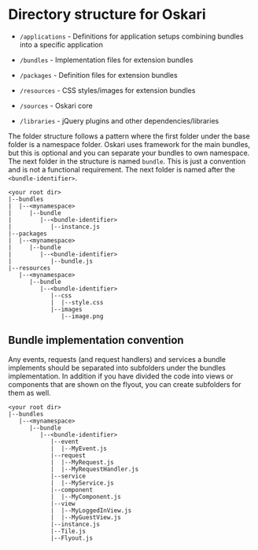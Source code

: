 # Directory structure for Oskari

* `/applications` - Definitions for application setups combining bundles into a specific application

* `/bundles` - Implementation files for extension bundles

* `/packages` - Definition files for extension bundles

* `/resources` - CSS styles/images for extension bundles

* `/sources` - Oskari core

* `/libraries` - jQuery plugins and other dependencies/libraries

The folder structure follows a pattern where the first folder under the base folder is a namespace folder. Oskari uses framework for the main bundles, but this is optional and you can separate your bundles to own namespace. The next folder in the structure is named `bundle`. This is just a convention and is not a functional requirement. The next folder is named after the `<bundle-identifier>`.

```
<your root dir>
|--bundles
|  |--<mynamespace>
|     |--bundle
|        |--<bundle-identifier>
|           |--instance.js
|--packages
|  |--<mynamespace>
|     |--bundle
|        |--<bundle-identifier>
|           |--bundle.js
|--resources
   |--<mynamespace>
      |--bundle
         |--<bundle-identifier>
            |--css
            |  |--style.css
            |--images
               |--image.png
```

## Bundle implementation convention

Any events, requests (and request handlers) and services a bundle implements should be separated into subfolders under the bundles implementation. In addition if you have divided the code into views or components that are shown on the flyout, you can create subfolders for them as well.

```
<your root dir>
|--bundles
   |--<mynamespace>
      |--bundle
         |--<bundle-identifier>
            |--event
            |  |--MyEvent.js
            |--request
            |  |--MyRequest.js
            |  |--MyRequestHandler.js
            |--service
            |  |--MyService.js
            |--component
            |  |--MyComponent.js
            |--view
            |  |--MyLoggedInView.js
            |  |--MyGuestView.js
            |--instance.js
            |--Tile.js
            |--Flyout.js
```